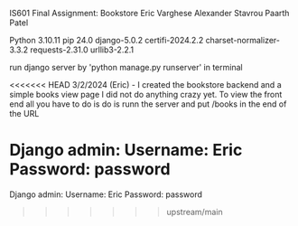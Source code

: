 IS601 Final Assignment: Bookstore
Eric Varghese
Alexander Stavrou
Paarth Patel

Python 3.10.11
pip 24.0
django-5.0.2
certifi-2024.2.2 
charset-normalizer-3.3.2 
requests-2.31.0 
urllib3-2.2.1

run django server by 'python manage.py runserver' in terminal

<<<<<<< HEAD
3/2/2024 (Eric) - 
I created the bookstore backend and a simple books view page I did not do anything crazy yet.
To view the front end all you have to do is do is runn the server and put /books in the end of the URL

Django admin:
Username: Eric
Password: password
=======
Django admin:
Username: Eric
Password: password
>>>>>>> upstream/main
